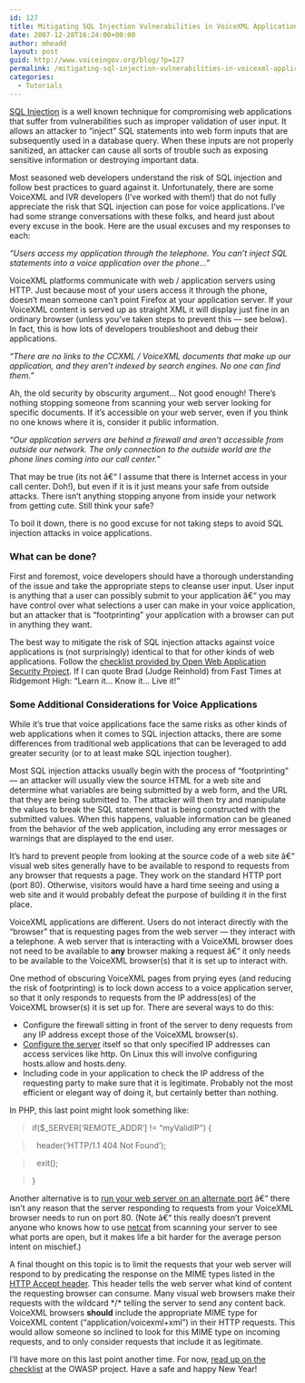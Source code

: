 ```yaml
---
id: 127
title: Mitigating SQL Injection Vulnerabilities in VoiceXML Applications
date: 2007-12-28T16:24:00+00:00
author: mheadd
layout: post
guid: http://www.voiceingov.org/blog/?p=127
permalink: /mitigating-sql-injection-vulnerabilities-in-voicexml-applications/
categories:
  - Tutorials
---
```

[SQL Injection](http://unixwiz.net/techtips/sql-injection.html) is a well known technique for compromising web applications that suffer from vulnerabilities such as improper validation of user input. It allows an attacker to &#8220;inject&#8221; SQL statements into web form inputs that are subsequently used in a database query. When these inputs are not properly sanitized, an attacker can cause all sorts of trouble such as exposing sensitive information or destroying important data.

Most seasoned web developers understand the risk of SQL injection and follow best practices to guard against it. Unfortunately, there are some VoiceXML and IVR developers (I&#8217;ve worked with them!) that do not fully appreciate the risk that SQL injection can pose for voice applications. I&#8217;ve had some strange conversations with these folks, and heard just about every excuse in the book. Here are the usual excuses and my responses to each:

_&#8220;Users access my application through the telephone. You can&#8217;t inject SQL statements into a voice application over the phone&#8230;&#8221;_

VoiceXML platforms communicate with web / application servers using HTTP. Just because most of your users access it through the phone, doesn&#8217;t mean someone can&#8217;t point Firefox at your application server. If your VoiceXML content is served up as straight XML it will display just fine in an ordinary browser (unless you&#8217;ve taken steps to prevent this &#8212; see below). In fact, this is how lots of developers troubleshoot and debug their applications.

_&#8220;There are no links to the CCXML / VoiceXML documents that make up our application, and they aren&#8217;t indexed by search engines. No one can find them.&#8221;_

Ah, the old security by obscurity argument&#8230; Not good enough! There&#8217;s nothing stopping someone from scanning your web server looking for specific documents. If it&#8217;s accessible on your web server, even if you think no one knows where it is, consider it public information.

_&#8220;Our application servers are behind a firewall and aren&#8217;t accessible from outside our network. The only connection to the outside world are the phone lines coming into our call center.&#8221;_

That may be true (its not â€“ I assume that there is Internet access in your call center. Doh!), but even if it is it just means your safe from outside attacks. There isn&#8217;t anything stopping anyone from inside your network from getting cute. Still think your safe?

To boil it down, there is no good excuse for not taking steps to avoid SQL injection attacks in voice applications.

### What can be done?

First and foremost, voice developers should have a thorough understanding of the issue and take the appropriate steps to cleanse user input. User input is anything that a user can possibly submit to your application â€“ you may have control over what selections a user can make in your voice application, but an attacker that is &#8220;footprinting&#8221; your application with a browser can put in anything they want.

The best way to mitigate the risk of SQL injection attacks against voice applications is (not surprisingly) identical to that for other kinds of web applications. Follow the [checklist provided by Open Web Application Security Project](http://www.owasp.org/index.php/Top_10_2007-A2). If I can quote Brad (Judge Reinhold) from Fast Times at Ridgemont High: &#8220;Learn it&#8230; Know it&#8230; Live it!&#8221;

### Some Additional Considerations for Voice Applications

While it&#8217;s true that voice applications face the same risks as other kinds of web applications when it comes to SQL injection attacks, there are some differences from traditional web applications that can be leveraged to add greater security (or to at least make SQL injection tougher).

Most SQL injection attacks usually begin with the process of &#8220;footprinting&#8221; &#8212; an attacker will usually view the source HTML for a web site and determine what variables are being submitted by a web form, and the URL that they are being submitted to. The attacker will then try and manipulate the values to break the SQL statement that is being constructed with the submitted values. When this happens, valuable information can be gleaned from the behavior of the web application, including any error messages or warnings that are displayed to the end user.

It&#8217;s hard to prevent people from looking at the source code of a web site â€“ visual web sites generally have to be available to respond to requests from any browser that requests a page. They work on the standard HTTP port (port 80). Otherwise, visitors would have a hard time seeing and using a web site and it would probably defeat the purpose of building it in the first place.

VoiceXML applications are different. Users do not interact directly with the &#8220;browser&#8221; that is requesting pages from the web server &#8212; they interact with a telephone. A web server that is interacting with a VoiceXML browser does not need to be available to **any** browser making a request â€“ it only needs to be available to the VoiceXML browser(s) that it is set up to interact with.

One method of obscuring VoiceXML pages from prying eyes (and reducing the risk of footprinting) is to lock down access to a voice application server, so that it only responds to requests from the IP address(es) of the VoiceXML browser(s) it is set up for. There are several ways to do this:

  * Configure the firewall sitting in front of the server to deny requests from any IP address except those of the VoiceXML browser(s).
  * [Configure the server](http://www.linux-hero.com/howto/network-security-hosts-allow-and-hosts-deny) itself so that only specified IP addresses can access services like http. On Linux this will involve configuring hosts.allow and hosts.deny.
  * Including code in your application to check the IP address of the requesting party to make sure that it is legitimate. Probably not the most efficient or elegant way of doing it, but certainly better than nothing.

In PHP, this last point might look something like:

> if($\_SERVER[&#8216;REMOTE\_ADDR&#8217;] != &#8220;myValidIP&#8221;) {
  
> &nbsp;&nbsp;header(&#8216;HTTP/1.1 404 Not Found&#8217;);
  
> &nbsp;&nbsp;exit();
  
> } 

Another alternative is to [run your web server on an alternate port](http://httpd.apache.org/docs/1.3/mod/core.html#port) â€“ there isn&#8217;t any reason that the server responding to requests from your VoiceXML browser needs to run on port 80. (Note â€“ this really doesn&#8217;t prevent anyone who knows how to use [netcat](http://netcat.sourceforge.net/) from scanning your server to see what ports are open, but it makes life a bit harder for the average person intent on mischief.)

A final thought on this topic is to limit the requests that your web server will respond to by predicating the response on the MIME types listed in the [HTTP Accept header](http://www.w3.org/Protocols/rfc2616/rfc2616-sec14.html). This header tells the web server what kind of content the requesting browser can consume. Many visual web browsers make their requests with the wildcard \*/\* telling the server to send any content back. VoiceXML browsers **should** include the appropriate MIME type for VoiceXML content (&#8220;application/voicexml+xml&#8221;) in their HTTP requests. This would allow someone so inclined to look for this MIME type on incoming requests, and to only consider requests that include it as legitimate.

I&#8217;ll have more on this last point another time. For now, [read up on the checklist](http://www.owasp.org/index.php/Top_10_2007-A2) at the OWASP project. Have a safe and happy New Year!